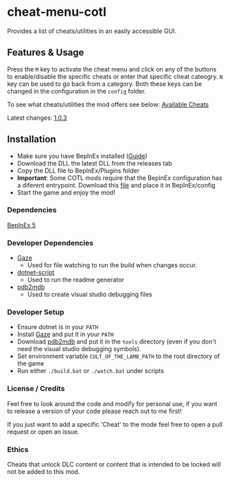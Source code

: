 # cheat-menu-cotl
Provides a list of cheats/utilities in an easily accessible GUI.

## Features & Usage
Press the ```M``` key to activate the cheat menu and click on any of the buttons to enable/disable the specific cheats or enter that specific cheat cateogry. ```N``` key can be used to go back from a category. Both these keys can be changed in the configuration in the ```config``` folder.

To see what cheats/utilities the mod offers see below:
[Available Cheats](doc/cheats.md)

Latest changes: [1.0.3](doc/changelogs/1.0.3.md)

## Installation
- Make sure you have BepInEx installed ([Guide](https://docs.bepinex.dev/articles/user_guide/installation/index.html))
- Download the DLL the latest DLL from the releases tab
- Copy the DLL file to BepInEx/Plugins folder
- **Important**: Some COTL mods require that the BepInEx configuration has a diferent entrypoint. Download this [file]() and place it in BepInEx/config
- Start the game and enjoy the mod!

### Dependencies
[BepInEx 5](https://github.com/BepInEx/BepInEx/releases/tag/v5.4.21)

### Developer Dependencies  
- [Gaze](https://github.com/wtetsu/gaze)  
    - Used for file watching to run the build when changes occur.
- [dotnet-script](https://github.com/filipw/dotnet-script)
    - Used to run the readme generator
- [pdb2mdb](https://gist.github.com/jbevain/ba23149da8369e4a966f)
    - Used to create visual studio debugging files

### Developer Setup
- Ensure dotnet is in your ```PATH```
- Install [Gaze](https://github.com/wtetsu/gaze) and put it in your ```PATH```
- Download [pdb2mdb](https://gist.github.com/jbevain/ba23149da8369e4a966f) and put it in the ```tools``` directory (even if you don't need the visual studio debugging symbols).
- Set environment variable ```CULT_OF_THE_LAMB_PATH``` to the root directory of the game
- Run either ```./build.bat``` or ```./watch.bat``` under scripts 

### License / Credits
Feel free to look around the code and modify for personal use, if you want to release a version of your code please reach out to me first!

If you just want to add a specific 'Cheat' to the mode feel free to open a pull request or open an issue.

### Ethics
Cheats that unlock DLC content or content that is intended to be locked will not be added to this mod.
